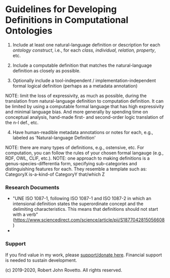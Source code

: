 # Guidelines for Developing Definitions in Computational Ontologies

1) Include at least one natural-language definition or description for each _ontology construct_, i.e., for each _class, individual, relation, property_, etc.

2) Include a computable definition that matches the natural-language definition as closely as possible.

3) Optionally include a tool-independent / implementation-independent formal logical definition (perhaps as a metadata annotation) 

NOTE: limit the loss of expressivity, as much as possible, during the translation from natural-language definition to computation definition. It can be limited by using a computable formal language that has high expressivity and minimal language bias. And more generally by spending time on conceptual analysis, hand-made first- and second-order logic translation of the n-l def., etc. 

4) Have human-readible metadata annotations or notes for each, e.g., labeled as 'Natural-language Definition'

NOTE: there are many types of definitions, e.g., ostensive, etc. For computation, you can follow the rules of your chosen formal langauge (e.g., RDF, OWL, CLIF, etc.). 
NOTE: one approach to making definitions is a genus-species-differentia form, specifying sub-categories and distinguishing features for each. They resemble a template such as:
CategoryX is-a-kind-of CategoryY that/which Z

### Research Documents 
- "UNE ISO 1087-1,  following  ISO  1087-1 and ISO 1087-2 in which an intensional definition states the superordinate concept and the delimiting characteristics. This means that definitions should not start with a verb" (https://www.sciencedirect.com/science/article/pii/S1877042815056608)
-

### Support
If you find value in my work, please [support/donate here](https://gogetfunding.com/knowledge-organization-services-ontology-terminology-metadata-concept-analysis/). Financial support is needed to sustain development.

(c) 2019-2020, Robert John Rovetto. All rights reserved.
